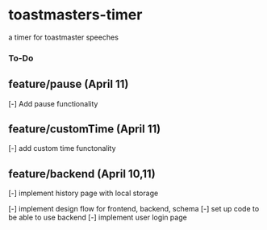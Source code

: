 # toastmasters-timer

a timer for toastmaster speeches

### To-Do

## feature/pause (April 11)

[-] Add pause functionality

## feature/customTime (April 11)

[-] add custom time functonality

## feature/backend (April 10,11)

[-] implement history page with local storage

[-] implement design flow for frontend, backend, schema
[-] set up code to be able to use backend
[-] implement user login page

